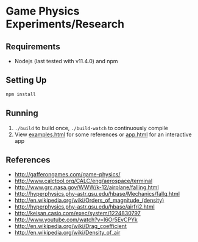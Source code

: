 # Game Physics Experiments/Research

## Requirements

 - Nodejs (last tested with v11.4.0) and npm


## Setting Up

```bash
npm install
```


## Running

 1. ```./build``` to build once, ```./build-watch``` to continuously compile
 2. View [examples.html](./examples.html) for some references or [app.html](./app.html) for an interactive app


## References
 
 - http://gafferongames.com/game-physics/
 - http://www.calctool.org/CALC/eng/aerospace/terminal
 - http://www.grc.nasa.gov/WWW/k-12/airplane/falling.html
 - http://hyperphysics.phy-astr.gsu.edu/hbase/Mechanics/fallq.html
 - http://en.wikipedia.org/wiki/Orders_of_magnitude_(density)
 - http://hyperphysics.phy-astr.gsu.edu/hbase/airfri2.html
 - http://keisan.casio.com/exec/system/1224830797
 - http://www.youtube.com/watch?v=I6Or5EvCPYk
 - http://en.wikipedia.org/wiki/Drag_coefficient
 - http://en.wikipedia.org/wiki/Density_of_air
